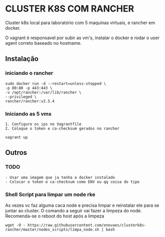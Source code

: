 # CLUSTER K8S COM RANCHER 

Cluster k8s local para laboratório com 5 maquinas virtuais, e rancher em docker.

O vagrant é responsavel por subir as vm's, instalar o docker e rodar o user agent correto baseado no hostname.

## Instalação

### iniciando o rancher

    sudo docker run -d --restart=unless-stopped \
    -p 80:80 -p 443:443 \
    -v /opt/rancher:/var/lib/rancher \
    --privileged \
    rancher/rancher:v2.5.4

### Iniciando as 5 vms

    1. Configure os ips no Vagrantfile
    2. Coloque o token e ca-checksum gerados no rancher

    vagrant up


## Outros

### TODO

    - Usar uma imagem que ja tenha o docker instalado
    - Colocar o token e ca-checksum como ENV ou qq coisa do tipo

### Shell Script para limpar um node rke

As vezes vc faz alguma caca node e precisa limpar e reinstalar ele para se juntar ao cluster. O comando a seguir vai fazer a limpeza do node. Recomenda-se o reboot do host após a limpeza

    wget -O - https://raw.githubusercontent.com/onovaes/clusterk8s-rancher/master/nodes_scripts/limpa_node.sh | bash